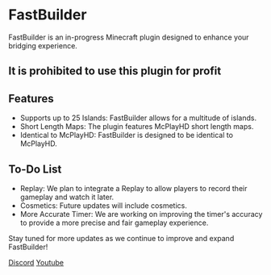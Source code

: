 # FastBuilder

FastBuilder is an in-progress Minecraft plugin designed to enhance your bridging experience.

## It is prohibited to use this plugin for profit

## Features

- Supports up to 25 Islands: FastBuilder allows for a multitude of islands.
- Short Length Maps: The plugin features McPlayHD short length maps.
- Identical to McPlayHD: FastBuilder is designed to be identical to McPlayHD.

## To-Do List

- Replay: We plan to integrate a Replay to allow players to record their gameplay and watch it later.
- Cosmetics: Future updates will include cosmetics.
- More Accurate Timer: We are working on improving the timer's accuracy to provide a more precise and fair gameplay experience.

Stay tuned for more updates as we continue to improve and expand FastBuilder!

[Discord](https://discord.gg/CXX3aQ8yWz)
[Youtube](https://www.youtube.com/watch?v=SKroRhilXE8)
